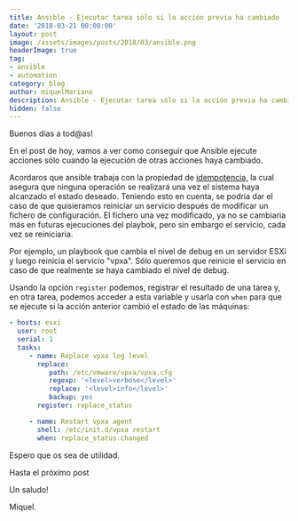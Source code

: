 ```yaml
---
title: Ansible - Ejecutar tarea sólo si la acción previa ha cambiado
date: '2018-03-21 00:00:00'
layout: post
image: /assets/images/posts/2018/03/ansible.png
headerImage: true
tag:
- ansible
- automation
category: blog
author: miquelMariano
description: Ansible - Ejecutar tarea sólo si la acción previa ha cambiado
hidden: false
---
```


Buenos dias a tod@as!

En el post de hoy, vamos a ver como conseguir que Ansible ejecute acciones sólo cuando la ejecución de otras acciones haya cambiado.

Acordaros que ansible trabaja con la propiedad de [idempotencia,](https://es.wikipedia.org/wiki/Idempotencia) la cual asegura que ninguna operación se realizará una vez el sistema haya alcanzado el estado deseado. Teniendo esto en cuenta, se podria dar el caso de que quisieramos reiniciar un servicio después de modificar un fichero de configuración. El fichero una vez modificado, ya no se cambiaria más en futuras ejecuciones del playbok, pero sin embargo el servicio, cada vez se reiniciaria.

Por ejemplo, un playbook que cambia el nivel de debug en un servidor ESXi y luego reinicia el servicio "vpxa". Sólo queremos que reinicie el servicio en caso de que realmente se haya cambiado el nivel de debug.

Usando la opción `register` podemos, registrar el resultado de una tarea y, en otra tarea, podemos acceder a esta variable y usarla con `when` para que se ejecute si la acción anterior cambió el estado de las máquinas:

```yaml
- hosts: esxi
  user: root
  serial: 1
  tasks:
     - name: Replace vpxa log level
       replace:
          path: /etc/vmware/vpxa/vpxa.cfg
          regexp: '<level>verbose</level>'
          replace: '<level>info</level>'
          backup: yes
       register: replace_status

     - name: Restart vpxa agent
       shell: /etc/init.d/vpxa restart
       when: replace_status.changed
```

Espero que os sea de utilidad.

Hasta el próximo post

Un saludo!

Miquel.